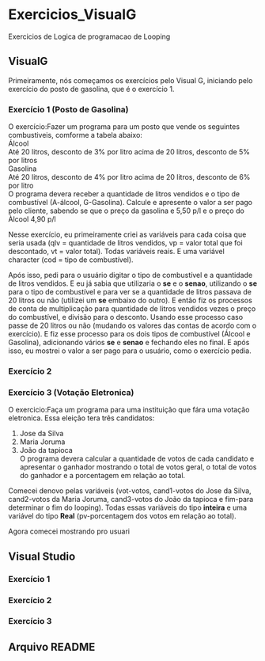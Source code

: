 # Exercicios_VisualG
Exercicios de Logica de programacao de Looping<br>
## VisualG
Primeiramente, nós começamos os exercícios pelo Visual G, iniciando pelo exercício do posto de gasolina, que é o exercício 1.<br>
### Exercício 1 (Posto de Gasolina)

O exercício:Fazer um programa para um posto que vende os seguintes combustiveis, comforme a tabela abaixo:<br>
Álcool<br>
Até 20 litros, desconto de 3% por litro acima de 20 litros, desconto de 5% por litros<br>
Gasolina<br>
Até 20 litros, desconto de 4% por litro acima de 20 litros, desconto de 6% por litro<br>
O programa devera receber a quantidade de litros vendidos e o tipo de combustível (A-álcool, G-Gasolina). Calcule e apresente o valor a ser pago pelo cliente, sabendo se que o preço da gasolina e 5,50 p/l e o preço do Àlcool 4,90 p/l

Nesse exercício, eu primeiramente criei as variáveis para cada coisa que seria usada (qlv = quantidade de litros vendidos, vp = valor total que foi descontado,
vt = valor total). Todas variáveis reais. E uma variável character (cod = tipo de combustível).<br>

Após isso, pedi para o usuário digitar o tipo de combustível e a quantidade de litros vendidos. E eu já sabia que utilizaria o **se** e o **senao**, utilizando o **se** para o tipo de combustível e para ver se a quantidade de litros passava de 20 litros ou não (utilizei um **se** embaixo do outro). E então fiz os processos de conta de multiplicação para quantidade de litros vendidos vezes o preço do combustível, e divisão para o desconto. Usando esse processo caso passe de 20 litros ou não (mudando os valores das contas de acordo com o exercício). E fiz esse processo para os dois tipos de combustível (Álcool e Gasolina), adicionando vários **se** e **senao** e fechando eles no final. E após isso, eu mostrei o valor a ser pago para o usuário, como o exercício pedia.<br>
### Exercício 2
### Exercício 3 (Votação Eletronica)<br>
O exercicio:Faça um programa para uma instituição que fára uma votação eletronica. Essa eleição tera três candidatos:
1. Jose da Silva
2. Maria Joruma 
3. João da tapioca<br>
O programa devera calcular a quantidade de votos de cada candidato e apresentar o ganhador mostrando o total de votos geral, o total de votos do ganhador e a porcentagem em relação ao total.

Comecei denovo pelas variáveis (vot-votos, cand1-votos do Jose da Silva, cand2-votos da Maria Joruma, cand3-votos do João da tapioca e fim-para determinar o fim do looping). Todas essas variáveis do tipo **inteira** e uma variável do tipo **Real** (pv-porcentagem dos votos em relação ao total).<br>

Agora comecei mostrando pro usuari

## Visual Studio
### Exercício 1
### Exercício 2
### Exercício 3
## Arquivo README
